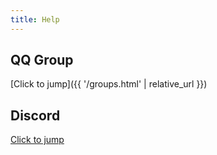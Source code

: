 ```yaml
---
title: Help
---
```


## QQ Group

[Click to jump]({{ '/groups.html' | relative_url }})

## Discord

[Click to jump](https://discord.gg/jVvC7HfM6U)
